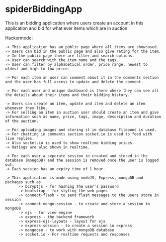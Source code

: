 # spiderBiddingApp

This is an bidding application where users create an account in this application and bid for what ever items which are in auction.


Hackermode:

    -> This application has an public page where all items are showcased.
    -> Users can bid in the public page and also give rating for the item.
    -> In the public page there are filter and search options.
    -> User can search with the item name and the tags.
    -> User can filter by alphabetical order, price range, newest to oldest and high to low price.

    -> For each item an user can comment about it in the comments section and the user has full access to update and delete the comment.

    -> For each user and unique dashboard is there where they can see all the details about their items and their bidding history.

    -> Users can create an item, update and item and delete an item whenever they like.
    -> For selling an item in auction user should create an item and give information such as name, price, tags, image, description and duration of the auction.

    -> For uploading images and storing it in database Filepond is used.
    -> For chatting in comments section socket.io is used to feed with live replies.
    -> Also socket.io is used to show realtime bidding prices.
    -> Ratings are also shown in realtime.

    -> For each user a seperate session in created and stored in the database (mongoDB) and the session is removed once the user is logged out.
    -> Each session has an expiry time of 1 hour.

    -> This application is made using nodeJS, Express, mongoDB and packages such as
          -> bcryptjs - for hashing the user's password
          -> bootstrap - for styling the web pages
          -> connect-flash - to send flash messages to the users store in session
          -> connect-mongo-session - to create and store a session in mongoDB
          -> ejs - for view engine
          -> express - the backend framework
          -> express-ejs-layouts - layout for ejs
          -> express-session - to create a session in express
          -> mongoose - to work with mongoDB database
          -> socket.io - For realtime requests and responses
